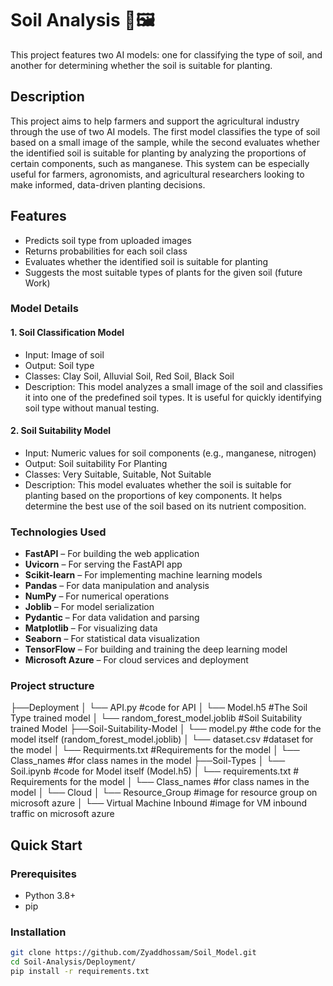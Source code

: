 # Soil Analysis 🌱🖼️

This project features two AI models: one for classifying the type of soil, and another for determining whether the soil is suitable for planting.

## Description

This project aims to help farmers and support the agricultural industry through the use of two AI models. The first model classifies the type of soil based on a small image of the sample, while the second evaluates whether the identified soil is suitable for planting by analyzing the proportions of certain components, such as manganese.
This system can be especially useful for farmers, agronomists, and agricultural researchers looking to make informed, data-driven planting decisions.

## Features
- Predicts soil type from uploaded images
- Returns probabilities for each soil class
- Evaluates whether the identified soil is suitable for planting
- Suggests the most suitable types of plants for the given soil (future Work)

### Model Details

#### 1. Soil Classification Model
- Input: Image of soil
- Output: Soil type
- Classes: Clay Soil, Alluvial Soil, Red Soil, Black Soil
- Description: This model analyzes a small image of the soil and classifies it into one of the predefined soil types. It is useful for quickly identifying soil type without manual testing.

#### 2. Soil Suitability Model
- Input: Numeric values for soil components (e.g., manganese, nitrogen)
- Output: Soil suitability For Planting
- Classes: Very Suitable, Suitable, Not Suitable
- Description: This model evaluates whether the soil is suitable for planting based on the proportions of key components. It helps determine the best use of the soil based on its nutrient composition.

### Technologies Used
- **FastAPI** – For building the web application  
- **Uvicorn** – For serving the FastAPI app  
- **Scikit-learn** – For implementing machine learning models  
- **Pandas** – For data manipulation and analysis  
- **NumPy** – For numerical operations  
- **Joblib** – For model serialization  
- **Pydantic** – For data validation and parsing  
- **Matplotlib** – For visualizing data  
- **Seaborn** – For statistical data visualization  
- **TensorFlow** – For building and training the deep learning model  
- **Microsoft Azure** – For cloud services and deployment  

### Project structure
├──Deployment
│   └── API.py #code for API 
│   └── Model.h5 #The Soil Type trained model
│   └── random_forest_model.joblib #Soil Suitability trained Model 
├──Soil-Suitability-Model
│   └── model.py #the code for the model itself (random_forest_model.joblib)
│   └── dataset.csv #dataset for the model
│   └── Requirments.txt #Requirements for the model
│   └── Class_names #for class names in the model
├──Soil-Types 
│   └── Soil.ipynb #code for Model itself (Model.h5)
│   └── requirements.txt # Requirements for the model
│   └── Class_names #for class names in the model
│   └── Cloud
│          └── Resource_Group #image for resource group on microsoft azure
│          └── Virtual Machine Inbound #image for VM inbound traffic on microsoft azure


## Quick Start

### Prerequisites
- Python 3.8+
- pip

### Installation
```bash
git clone https://github.com/Zyaddhossam/Soil_Model.git
cd Soil-Analysis/Deployment/
pip install -r requirements.txt
